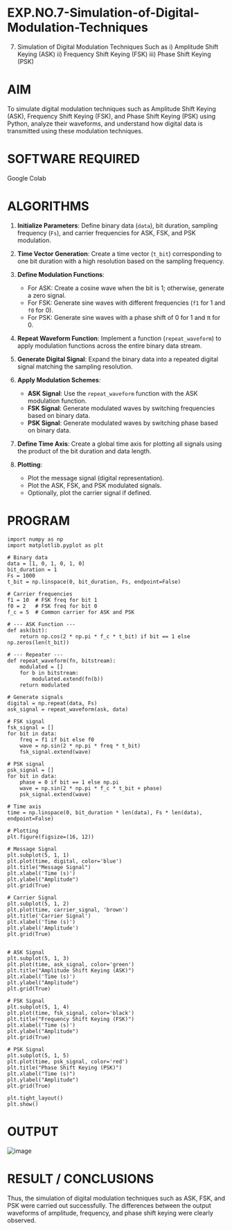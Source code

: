 # EXP.NO.7-Simulation-of-Digital-Modulation-Techniques
7. Simulation of Digital Modulation Techniques Such as
   i) Amplitude Shift Keying (ASK)
   ii) Frequency Shift Keying (FSK)
   iii) Phase Shift Keying (PSK)

# AIM
To simulate digital modulation techniques such as Amplitude Shift Keying (ASK), Frequency Shift Keying (FSK), and Phase Shift Keying (PSK) using Python, analyze their waveforms, and understand how digital data is transmitted using these modulation techniques.

# SOFTWARE REQUIRED
Google Colab

# ALGORITHMS
1. **Initialize Parameters**: 
   Define binary data (`data`), bit duration, sampling frequency (`Fs`), and carrier frequencies for ASK, FSK, and PSK modulation.

2. **Time Vector Generation**:
   Create a time vector (`t_bit`) corresponding to one bit duration with a high resolution based on the sampling frequency.

3. **Define Modulation Functions**:
   - For ASK: Create a cosine wave when the bit is 1; otherwise, generate a zero signal.
   - For FSK: Generate sine waves with different frequencies (`f1` for 1 and `f0` for 0).
   - For PSK: Generate sine waves with a phase shift of 0 for 1 and π for 0.

4. **Repeat Waveform Function**:
   Implement a function (`repeat_waveform`) to apply modulation functions across the entire binary data stream.

5. **Generate Digital Signal**:
   Expand the binary data into a repeated digital signal matching the sampling resolution.

6. **Apply Modulation Schemes**:
   - **ASK Signal**: Use the `repeat_waveform` function with the ASK modulation function.
   - **FSK Signal**: Generate modulated waves by switching frequencies based on binary data.
   - **PSK Signal**: Generate modulated waves by switching phase based on binary data.

7. **Define Time Axis**:
   Create a global time axis for plotting all signals using the product of the bit duration and data length.

8. **Plotting**:
   - Plot the message signal (digital representation).
   - Plot the ASK, FSK, and PSK modulated signals.
   - Optionally, plot the carrier signal if defined.

# PROGRAM
    import numpy as np
    import matplotlib.pyplot as plt

    # Binary data
    data = [1, 0, 1, 0, 1, 0]
    bit_duration = 1
    Fs = 1000  
    t_bit = np.linspace(0, bit_duration, Fs, endpoint=False)

    # Carrier frequencies
    f1 = 10  # FSK freq for bit 1
    f0 = 2   # FSK freq for bit 0
    f_c = 5  # Common carrier for ASK and PSK

    # --- ASK Function ---
    def ask(bit):
        return np.cos(2 * np.pi * f_c * t_bit) if bit == 1 else np.zeros(len(t_bit))

    # --- Repeater ---
    def repeat_waveform(fn, bitstream):
        modulated = []
        for b in bitstream:
            modulated.extend(fn(b))
        return modulated

    # Generate signals
    digital = np.repeat(data, Fs)
    ask_signal = repeat_waveform(ask, data)

    # FSK signal
    fsk_signal = []
    for bit in data:
        freq = f1 if bit else f0
        wave = np.sin(2 * np.pi * freq * t_bit)
        fsk_signal.extend(wave)

    # PSK signal
    psk_signal = []
    for bit in data:
        phase = 0 if bit == 1 else np.pi
        wave = np.sin(2 * np.pi * f_c * t_bit + phase)
        psk_signal.extend(wave)

    # Time axis
    time = np.linspace(0, bit_duration * len(data), Fs * len(data), endpoint=False)

    # Plotting
    plt.figure(figsize=(16, 12))

    # Message Signal
    plt.subplot(5, 1, 1)
    plt.plot(time, digital, color='blue')
    plt.title("Message Signal")
    plt.xlabel('Time (s)')
    plt.ylabel("Amplitude")
    plt.grid(True)

    # Carrier Signal
    plt.subplot(5, 1, 2)
    plt.plot(time, carrier_signal, 'brown')
    plt.title('Carrier Signal')
    plt.xlabel('Time (s)')
    plt.ylabel('Amplitude')
    plt.grid(True)


    # ASK Signal
    plt.subplot(5, 1, 3)
    plt.plot(time, ask_signal, color='green')
    plt.title("Amplitude Shift Keying (ASK)")
    plt.xlabel('Time (s)')
    plt.ylabel("Amplitude")
    plt.grid(True)

    # FSK Signal
    plt.subplot(5, 1, 4)
    plt.plot(time, fsk_signal, color='black')
    plt.title("Frequency Shift Keying (FSK)")
    plt.xlabel('Time (s)')
    plt.ylabel("Amplitude")
    plt.grid(True)

    # PSK Signal
    plt.subplot(5, 1, 5)
    plt.plot(time, psk_signal, color='red')
    plt.title("Phase Shift Keying (PSK)")
    plt.xlabel("Time (s)")
    plt.ylabel("Amplitude")
    plt.grid(True)

    plt.tight_layout()
    plt.show()

# OUTPUT
![image](https://github.com/user-attachments/assets/ce9662cc-8bb9-49ee-b8fa-b6c8d0e240fe)

 
# RESULT / CONCLUSIONS
Thus, the simulation of digital modulation techniques such as ASK, FSK, and PSK were carried out successfully. The differences between the output waveforms of amplitude, frequency, and phase shift keying were clearly observed.
